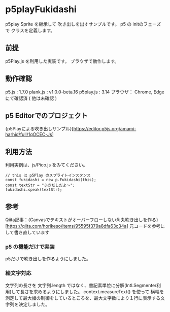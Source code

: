 # p5playFukidashi
p5play Sprite を継承して 吹き出しを出すサンプルです。
p5 の initのフェーズで クラスを定義します。

## 前提
p5Play.js を利用した実装です。
ブラウザで動作します。

## 動作確認
p5.js : 1.7.0
plank.js : v1.0.0-beta.16
p5play.js : 3.14
ブラウザ： Chrome, Edge にて確認済 ( 他は未確認 )

## p5 Editorでのプロジェクト
{p5Playによる吹き出しサンプル}[https://editor.p5js.org/amami-harhid/full/1qOCEC-Js]

## 利用方法
利用実例は、js/Pico.js をみてください。

```
// this は p5Play のスプライトインスタンス
const fukidashi = new p.Fukidashi(this);
const textStr = "ふきだしだよ～";
fukidashi.speak(textStr);
```

## 参考
Qiita記事：{Canvasでテキストがオーバーフローしない角丸吹き出しを作る}[https://qiita.com/horikeso/items/95595f379a8dfa63c34a]
元コードを参考にして書き直しています
### p5 の機能だけで実装
p5だけで吹き出しを作るようにしました。
### 絵文字対応 
文字列の長さを 文字列.length ではなく、書記素単位に分解(Intl.Segmenter利用)して長さを求めるようにしました。
context.measureText() を使って 横幅を測定して最大幅の制御をしているところを、最大文字数により１行に表示する文字列を決定しました。
